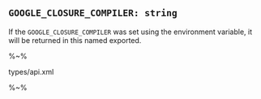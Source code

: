 ## `GOOGLE_CLOSURE_COMPILER: string`

If the `GOOGLE_CLOSURE_COMPILER` was set using the environment variable, it will be returned in this named exported.

%~%

<typedef name="getCompilerVersion" noArgTypesInToc>types/api.xml</typedef>

%~%
<!-- ```## async getCompilerVersion => string
```

If `GOOGLE_CLOSURE_COMPILER` was set using an environment variable, returns `target`, otherwise reads the version from the `google-closure-compiler-java` package.json file. -->